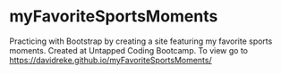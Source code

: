 # myFavoriteSportsMoments
Practicing with Bootstrap by creating a site featuring my favorite sports moments. Created at Untapped Coding Bootcamp. To view go to https://davidreke.github.io/myFavoriteSportsMoments/
